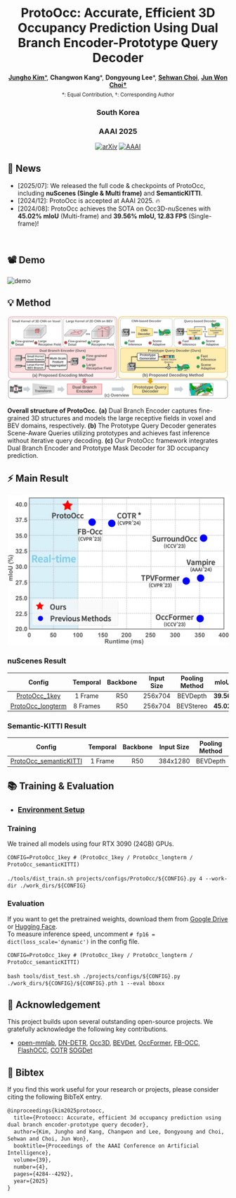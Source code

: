 <div align="center">   
  
# ProtoOcc: Accurate, Efficient 3D Occupancy Prediction Using Dual Branch Encoder-Prototype Query Decoder

[**Jungho Kim***](https://scholar.google.com/citations?user=9wVmZ5kAAAAJ&hl=ko), **Changwon Kang***, **Dongyoung Lee***, [**Sehwan Choi**](https://scholar.google.com/citations?user=O2XSTY4AAAAJ&hl=ko&oi=ao), [**Jun Won Choi†**](https://scholar.google.com/citations?user=IHH2PyYAAAAJ&hl=ko&oi=ao)  
<sub>*: Equal Contribution,  †: Corresponding Author</sub>

### **South Korea**

### **AAAI 2025**

[![arXiv](https://img.shields.io/badge/arXiv-Paper-<COLOR>.svg)](https://arxiv.org/abs/2412.08774)
[![AAAI](https://img.shields.io/badge/AAAI-Paper-blue)](https://ojs.aaai.org/index.php/AAAI/article/view/32450)

</div>


## 🔔 News
- [2025/07]: We released the full code & checkpoints of ProtoOcc, including **nuScenes (Single & Multi frame)** and **SemanticKITTI**.
- [2024/12]: ProtoOcc is accepted at AAAI 2025. 🔥
- [2024/08]: ProtoOcc achieves the SOTA on Occ3D-nuScenes with **45.02% mIoU** (Multi-frame) and **39.56% mIoU, 12.83 FPS** (Single-frame)!
</br>


## 📽️ Demo
![demo](./plot/Demo1_v1.gif)

## 💡 Method
<p align="center">
<img src="plot/ProtoOcc_Overall.png" alt="inference.jpg">
</p>

**Overall structure of ProtoOcc.** **(a)** Dual Branch Encoder captures fine-grained 3D structures and models the large receptive fields in voxel and BEV domains, respectively. **(b)** The Prototype Query Decoder generates Scene-Aware Queries utilizing prototypes and achieves fast inference without iterative query decoding. **(c)** Our ProtoOcc framework integrates Dual Branch Encoder and Prototype Mask Decoder for 3D occupancy prediction.

## ⚡ Main Result
<p align="center">
<img src="plot/InferenceTime.png" alt="inference.jpg" width="600">
</p>

### nuScenes Result
| Config                              | Temporal | Backbone | Input Size | Pooling Method | mIoU  | Google | Hugging | 
|:----------------------------------:|:-------------:|:--------:|:----------:|:----------:|:-----:|:-----:|:-----:|
| [ProtoOcc_1key](projects/configs/ProtoOcc/ProtoOcc_1key.py)                        |   1 Frame    |   R50    |  256x704   |   BEVDepth    | **39.56** |  [link](https://drive.google.com/file/d/1StxjW5rUXrsTvMKphkyxRfm6kWK-1f1N/view?usp=drive_link)     | [link](https://huggingface.co/junghokim/ProtoOcc/blob/main/ProtoOcc_1key.pth) |
| [ProtoOcc_longterm](projects/configs/ProtoOcc/ProtoOcc_longterm.py)                    |   8 Frames    |   R50    |  256x704   |   BEVStereo    | **45.02** |  [link](https://drive.google.com/file/d/1J-G1crZX4Xd3V_5XNRjUw4n4r9CnNvZ6/view?usp=drive_link)     |  [link](https://huggingface.co/junghokim/ProtoOcc/blob/main/ProtoOcc_longterm.pth) |

### Semantic-KITTI Result
| Config                              | Temporal | Backbone | Input Size | Pooling Method | mIoU  | Google |Hugging | 
|:----------------------------------:|:-------------:|:--------:|:----------:|:----------:|:-----:|:-----:|:-----:|
| [ProtoOcc_semanticKITTI](projects/configs/ProtoOcc/ProtoOcc_semanticKITTI.py)               |   1 Frame    |   R50    |  384x1280   |   BEVDepth    | **13.89** |  [link](https://drive.google.com/file/d/1qsNdCokN2JVA9bwQwFMK6X3fF58I8hqf/view?usp=drive_link)    |  [link](https://huggingface.co/junghokim/ProtoOcc/blob/main/ProtoOcc_semanticKITTI.pth) |

## 📚 Training & Evaluation
- ### [Environment Setup](doc/install.md)

### Training
We trained all models using four RTX 3090 (24GB) GPUs.
```
CONFIG=ProtoOcc_1key # (ProtoOcc_1key / ProtoOcc_longterm / ProtoOcc_semanticKITTI)

./tools/dist_train.sh projects/configs/ProtoOcc/${CONFIG}.py 4 --work-dir ./work_dirs/${CONFIG}
```

### Evaluation
If you want to get the pretrained weights, download them from [Google Drive](https://drive.google.com/drive/folders/1-hHITEyUVnbEHaI80u6C6ZiUmdXLoFjy?usp=drive_link) or [Hugging Face](https://huggingface.co/junghokim/ProtoOcc/tree/main).  
To measure inference speed, uncomment `# fp16 = dict(loss_scale='dynamic')` in the config file.  
```
CONFIG=ProtoOcc_1key # (ProtoOcc_1key / ProtoOcc_longterm / ProtoOcc_semanticKITTI)

bash tools/dist_test.sh ./projects/configs/${CONFIG}.py ./work_dirs/${CONFIG}/${CONFIG}.pth 1 --eval bboxx
```

## 🙏 Acknowledgement

This project builds upon several outstanding open-source projects. We gratefully acknowledge the following key contributions.

- [open-mmlab](https://github.com/open-mmlab), [DN-DETR](https://github.com/IDEA-Research/DN-DETR), [Occ3D](https://github.com/Tsinghua-MARS-Lab/Occ3D), [BEVDet](https://github.com/HuangJunJie2017/BEVDet), [OccFormer](https://github.com/zhangyp15/OccFormer), [FB-OCC](https://github.com/NVlabs/FB-BEV), [FlashOCC](https://github.com/Yzichen/FlashOCC), [COTR](https://github.com/NotACracker/COTR) [SOGDet](https://github.com/zhouqiu/SOGDet)

## 📃 Bibtex

If you find this work useful for your research or projects, please consider citing the following BibTeX entry.

```
@inproceedings{kim2025protoocc,
  title={Protoocc: Accurate, efficient 3d occupancy prediction using dual branch encoder-prototype query decoder},
  author={Kim, Jungho and Kang, Changwon and Lee, Dongyoung and Choi, Sehwan and Choi, Jun Won},
  booktitle={Proceedings of the AAAI Conference on Artificial Intelligence},
  volume={39},
  number={4},
  pages={4284--4292},
  year={2025}
}
```

